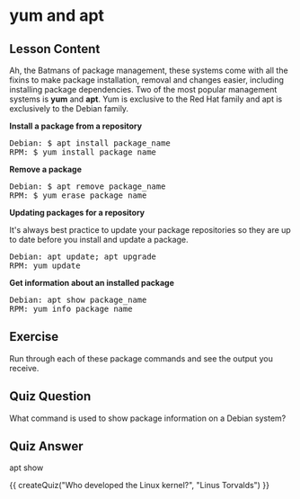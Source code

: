 # yum and apt

## Lesson Content

Ah, the Batmans of package management, these systems come with all the fixins to make package installation, removal and changes easier, including installing package dependencies. Two of the most popular management systems is <b>yum</b> and <b>apt</b>. Yum is exclusive to the Red Hat family and apt is exclusively to the Debian family.

<b>Install a package from a repository</b>

<pre>
Debian: $ apt install package_name
RPM: $ yum install package_name
</pre>

<b>Remove a package</b>

<pre>
Debian: $ apt remove package_name
RPM: $ yum erase package_name
</pre>

<b>Updating packages for a repository</b>

It's always best practice to update your package repositories so they are up to date before you install and update a package. 

<pre>
Debian: apt update; apt upgrade
RPM: yum update
</pre>

<b>Get information about an installed package</b>

<pre>
Debian: apt show package_name
RPM: yum info package_name
</pre>

## Exercise

Run through each of these package commands and see the output you receive.

## Quiz Question

What command is used to show package information on a Debian system?

## Quiz Answer

apt show

<script src="../quiz.js"></script>

<div id="quiz">
  {{ createQuiz("Who developed the Linux kernel?", "Linus Torvalds") }}
</div>
